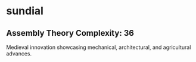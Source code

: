 # sundial

## Assembly Theory Complexity: 36
Medieval innovation showcasing mechanical, architectural, and agricultural advances.
